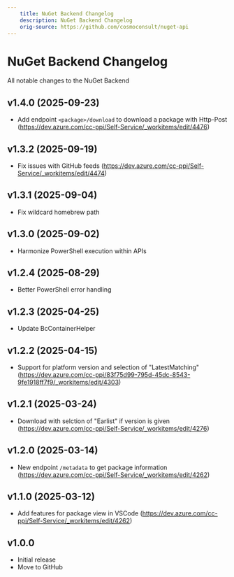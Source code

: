 ```yaml
---
    title: NuGet Backend Changelog
    description: NuGet Backend Changelog
    orig-source: https://github.com/cosmoconsult/nuget-api
---
```


# NuGet Backend Changelog

All notable changes to the NuGet Backend

## v1.4.0 (2025-09-23)

- Add endpoint `<package>/download` to download a package with Http-Post (https://dev.azure.com/cc-ppi/Self-Service/_workitems/edit/4476)

## v1.3.2 (2025-09-19)

- Fix issues with GitHub feeds (https://dev.azure.com/cc-ppi/Self-Service/_workitems/edit/4474)

## v1.3.1 (2025-09-04)

- Fix wildcard homebrew path

## v1.3.0 (2025-09-02)

- Harmonize PowerShell execution within APIs

## v1.2.4 (2025-08-29)

- Better PowerShell error handling

## v1.2.3 (2025-04-25)

- Update BcContainerHelper

## v1.2.2 (2025-04-15)

- Support for platform version and selection of "LatestMatching" (https://dev.azure.com/cc-ppi/83f75d99-795d-45dc-8543-9fe1918ff7f9/_workitems/edit/4303)

## v1.2.1 (2025-03-24)

- Download with selction of "Earlist" if version is given (https://dev.azure.com/cc-ppi/Self-Service/_workitems/edit/4276)

## v1.2.0 (2025-03-14)

- New endpoint `/metadata` to get package information (https://dev.azure.com/cc-ppi/Self-Service/_workitems/edit/4262)

## v1.1.0 (2025-03-12)

- Add features for package view in VSCode (https://dev.azure.com/cc-ppi/Self-Service/_workitems/edit/4262)

## v1.0.0

- Initial release
- Move to GitHub
